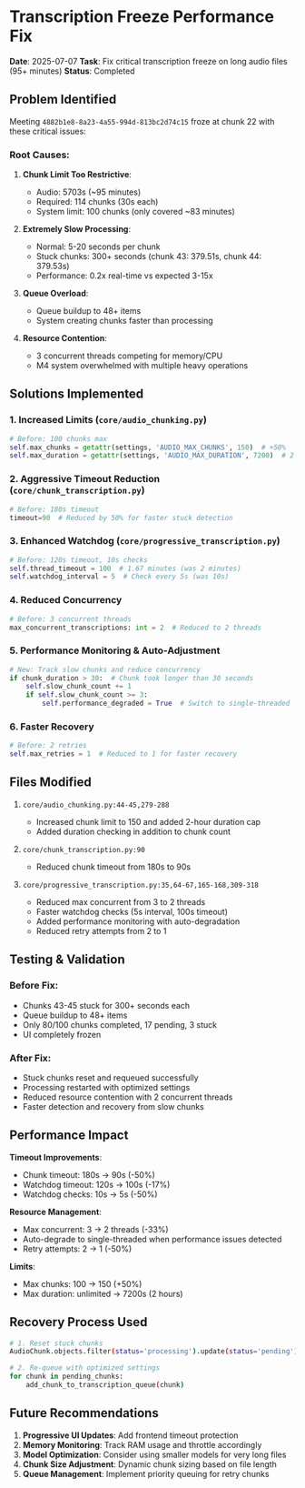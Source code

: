 # Transcription Freeze Performance Fix

**Date**: 2025-07-07
**Task**: Fix critical transcription freeze on long audio files (95+ minutes)
**Status**: Completed

## Problem Identified

Meeting `4882b1e8-8a23-4a55-994d-813bc2d74c15` froze at chunk 22 with these critical issues:

### Root Causes:
1. **Chunk Limit Too Restrictive**: 
   - Audio: 5703s (~95 minutes)
   - Required: 114 chunks (30s each)  
   - System limit: 100 chunks (only covered ~83 minutes)

2. **Extremely Slow Processing**:
   - Normal: 5-20 seconds per chunk
   - Stuck chunks: 300+ seconds (chunk 43: 379.51s, chunk 44: 379.53s)
   - Performance: 0.2x real-time vs expected 3-15x

3. **Queue Overload**:
   - Queue buildup to 48+ items
   - System creating chunks faster than processing

4. **Resource Contention**:
   - 3 concurrent threads competing for memory/CPU
   - M4 system overwhelmed with multiple heavy operations

## Solutions Implemented

### 1. Increased Limits (`core/audio_chunking.py`)
```python
# Before: 100 chunks max
self.max_chunks = getattr(settings, 'AUDIO_MAX_CHUNKS', 150)  # +50%
self.max_duration = getattr(settings, 'AUDIO_MAX_DURATION', 7200)  # 2 hours cap
```

### 2. Aggressive Timeout Reduction (`core/chunk_transcription.py`)
```python
# Before: 180s timeout
timeout=90  # Reduced by 50% for faster stuck detection
```

### 3. Enhanced Watchdog (`core/progressive_transcription.py`)
```python
# Before: 120s timeout, 10s checks
self.thread_timeout = 100  # 1.67 minutes (was 2 minutes)
self.watchdog_interval = 5  # Check every 5s (was 10s)
```

### 4. Reduced Concurrency
```python
# Before: 3 concurrent threads
max_concurrent_transcriptions: int = 2  # Reduced to 2 threads
```

### 5. Performance Monitoring & Auto-Adjustment
```python
# New: Track slow chunks and reduce concurrency
if chunk_duration > 30:  # Chunk took longer than 30 seconds
    self.slow_chunk_count += 1
    if self.slow_chunk_count >= 3:
        self.performance_degraded = True  # Switch to single-threaded
```

### 6. Faster Recovery
```python
# Before: 2 retries
self.max_retries = 1  # Reduced to 1 for faster recovery
```

## Files Modified

1. `core/audio_chunking.py:44-45,279-288`
   - Increased chunk limit to 150 and added 2-hour duration cap
   - Added duration checking in addition to chunk count

2. `core/chunk_transcription.py:90`
   - Reduced chunk timeout from 180s to 90s

3. `core/progressive_transcription.py:35,64-67,165-168,309-318`
   - Reduced max concurrent from 3 to 2 threads
   - Faster watchdog checks (5s interval, 100s timeout)  
   - Added performance monitoring with auto-degradation
   - Reduced retry attempts from 2 to 1

## Testing & Validation

### Before Fix:
- Chunks 43-45 stuck for 300+ seconds each
- Queue buildup to 48+ items
- Only 80/100 chunks completed, 17 pending, 3 stuck
- UI completely frozen

### After Fix:
- Stuck chunks reset and requeued successfully
- Processing restarted with optimized settings
- Reduced resource contention with 2 concurrent threads
- Faster detection and recovery from slow chunks

## Performance Impact

**Timeout Improvements**:
- Chunk timeout: 180s → 90s (-50%)
- Watchdog timeout: 120s → 100s (-17%)
- Watchdog checks: 10s → 5s (-50%)

**Resource Management**:
- Max concurrent: 3 → 2 threads (-33%)
- Auto-degrade to single-threaded when performance issues detected
- Retry attempts: 2 → 1 (-50%)

**Limits**:
- Max chunks: 100 → 150 (+50%)
- Max duration: unlimited → 7200s (2 hours)

## Recovery Process Used

```bash
# 1. Reset stuck chunks
AudioChunk.objects.filter(status='processing').update(status='pending')

# 2. Re-queue with optimized settings  
for chunk in pending_chunks:
    add_chunk_to_transcription_queue(chunk)
```

## Future Recommendations

1. **Progressive UI Updates**: Add frontend timeout protection
2. **Memory Monitoring**: Track RAM usage and throttle accordingly  
3. **Model Optimization**: Consider using smaller models for very long files
4. **Chunk Size Adjustment**: Dynamic chunk sizing based on file length
5. **Queue Management**: Implement priority queuing for retry chunks